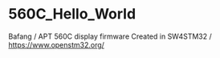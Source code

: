 # 560C_Hello_World
Bafang / APT 560C display firmware
Created in SW4STM32 / https://www.openstm32.org/
